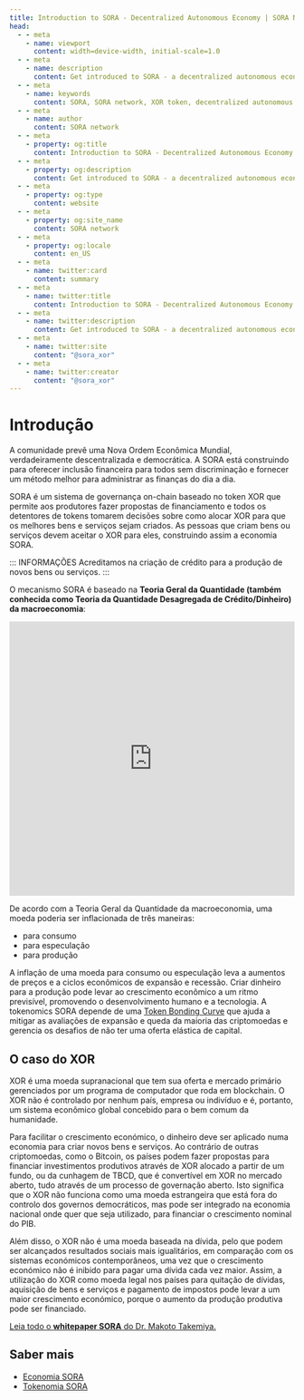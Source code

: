 ```yaml
---
title: Introduction to SORA - Decentralized Autonomous Economy | SORA Network
head:
  - - meta
    - name: viewport
      content: width=device-width, initial-scale=1.0
  - - meta
    - name: description
      content: Get introduced to SORA - a decentralized autonomous economy designed for a fair and sustainable financial system. Explore the SORA network, XOR token, and key features.
  - - meta
    - name: keywords
      content: SORA, SORA network, XOR token, decentralized autonomous economy, fair financial system, sustainable financial system, key features
  - - meta
    - name: author
      content: SORA network
  - - meta
    - property: og:title
      content: Introduction to SORA - Decentralized Autonomous Economy | SORA network
  - - meta
    - property: og:description
      content: Get introduced to SORA - a decentralized autonomous economy designed for a fair and sustainable financial system. Explore the SORA network, XOR token, and key features.
  - - meta
    - property: og:type
      content: website
  - - meta
    - property: og:site_name
      content: SORA network
  - - meta
    - property: og:locale
      content: en_US
  - - meta
    - name: twitter:card
      content: summary
  - - meta
    - name: twitter:title
      content: Introduction to SORA - Decentralized Autonomous Economy | SORA network
  - - meta
    - name: twitter:description
      content: Get introduced to SORA - a decentralized autonomous economy designed for a fair and sustainable financial system. Explore the SORA network, XOR token, and key features.
  - - meta
    - name: twitter:site
      content: "@sora_xor"
  - - meta
    - name: twitter:creator
      content: "@sora_xor"
---
```


# Introdução

A comunidade prevê uma Nova Ordem Econômica Mundial, verdadeiramente descentralizada e democrática. A SORA está construindo para oferecer inclusão financeira para todos sem discriminação e fornecer um método melhor para administrar as finanças do dia a dia.

SORA é um sistema de governança on-chain baseado no token XOR que permite aos produtores fazer propostas de financiamento e todos os detentores de tokens tomarem decisões sobre como alocar XOR para que os melhores bens e serviços sejam criados. As pessoas que criam bens ou serviços devem aceitar o XOR para eles, construindo assim a economia SORA.

::: INFORMAÇÕES
Acreditamos na criação de crédito para a produção de novos bens ou serviços.
:::

O mecanismo SORA é baseado na **Teoria Geral da Quantidade (também conhecida como Teoria da Quantidade Desagregada de Crédito/Dinheiro) da macroeconomia**:

<iframe width="100%" height="484" src="https://www.youtube.com/embed/KEfdlctvHH4" title="SORA Economic Forum — KEYNOTE: &#39;Disaggregated Quantity Theory of Credit&#39; by Professor Richard Werner" frameborder="0" allow="accelerometer; autoplay; clipboard-write; encrypted-media; gyroscope; picture-in-picture; web-share" allowfullscreen></iframe>

De acordo com a Teoria Geral da Quantidade da macroeconomia, uma moeda poderia ser inflacionada de três maneiras:

- para consumo
- para especulação
- para produção

A inflação de uma moeda para consumo ou especulação leva a aumentos de preços e a ciclos econômicos de expansão e recessão. Criar dinheiro para a produção pode levar ao crescimento econômico a um ritmo previsível, promovendo o desenvolvimento humano e a tecnologia. A tokenomics SORA depende de uma [Token Bonding Curve](/tbc) que ajuda a mitigar as avaliações de expansão e queda da maioria das criptomoedas e gerencia os desafios de não ter uma oferta elástica de capital.

## O caso do XOR

XOR é uma moeda supranacional que tem sua oferta e mercado primário gerenciados por um programa de computador que roda em blockchain. O XOR não é controlado por nenhum país, empresa ou indivíduo e é, portanto, um sistema econômico global concebido para o bem comum da humanidade.

Para facilitar o crescimento económico, o dinheiro deve ser aplicado numa economia para criar novos bens e serviços. Ao contrário de outras criptomoedas, como o Bitcoin, os países podem fazer propostas para financiar investimentos produtivos através de XOR alocado a partir de um fundo, ou da cunhagem de TBCD, que é convertível em XOR no mercado aberto, tudo através de um processo de governação aberto. Isto significa que o XOR não funciona como uma moeda estrangeira que está fora do controlo dos governos democráticos, mas pode ser integrado na economia nacional onde quer que seja utilizado, para financiar o crescimento nominal do PIB.

Além disso, o XOR não é uma moeda baseada na dívida, pelo que podem ser alcançados resultados sociais mais igualitários, em comparação com os sistemas económicos contemporâneos, uma vez que o crescimento económico não é inibido para pagar uma dívida cada vez maior. Assim, a utilização do XOR como moeda legal nos países para quitação de dívidas, aquisição de bens e serviços e pagamento de impostos pode levar a um maior crescimento económico, porque o aumento da produção produtiva pode ser financiado.

[Leia todo o **whitepaper SORA** do Dr. Makoto Takemiya.](https://sora.org/pub/The-Case-for-XOR.pdf)

## Saber mais

- [Economia SORA](/sora-economy.md)
- [Tokenomia SORA](/tokenomics.md)
